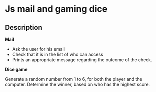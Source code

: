 # Js mail and gaming dice

## Description

**Mail**

- Ask the user for his email
- Check that it is in the list of who can access
- Prints an appropriate message regarding the outcome of the check.

**Dice game**

Generate a random number from 1 to 6, for both the player and the computer.
Determine the winner, based on who has the highest score.